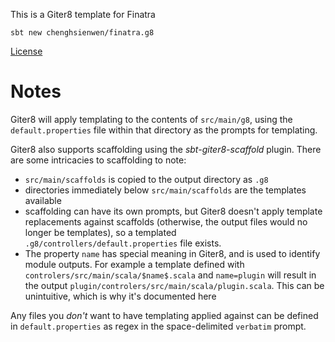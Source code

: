 This is a Giter8 template for Finatra

```
sbt new chenghsienwen/finatra.g8
```

[License](./LICENSE)

# Notes

Giter8 will apply templating to the contents of `src/main/g8`, using the `default.properties` file within that directory as the prompts for templating.

Giter8 also supports scaffolding using the *sbt-giter8-scaffold* plugin. There are some intricacies to scaffolding to note:

* `src/main/scaffolds` is copied to the output directory as `.g8`
* directories immediately below `src/main/scaffolds` are the templates available
* scaffolding can have its own prompts, but Giter8 doesn't apply template replacements against scaffolds (otherwise, the output files would no longer be templates), so a templated `.g8/controllers/default.properties` file exists.
* The property `name` has special meaning in Giter8, and is used to identify module outputs. 
    For example a template defined with `controlers/src/main/scala/$name$.scala` and `name=plugin` will result in the output `plugin/controlers/src/main/scala/plugin.scala`. This can be unintuitive, which is why it's documented here

Any files you *don't* want to have templating applied against can be defined in `default.properties` as regex in the space-delimited `verbatim` prompt.
